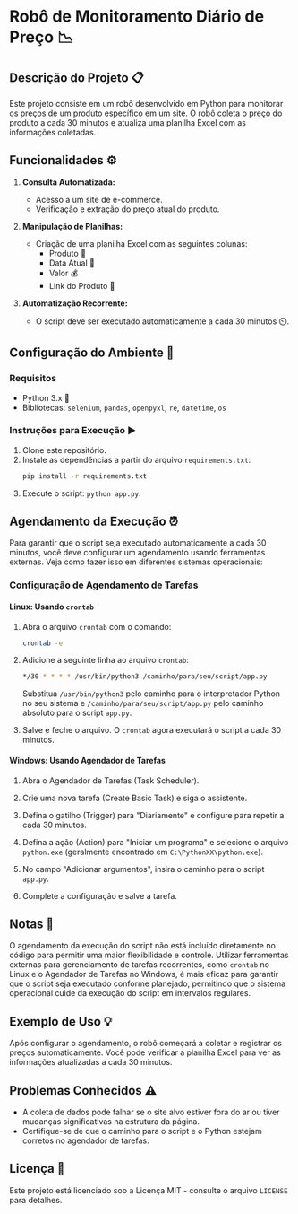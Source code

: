 # Robô de Monitoramento Diário de Preço 📉

## Descrição do Projeto 📋

Este projeto consiste em um robô desenvolvido em Python para monitorar os preços de um produto específico em um site. O robô coleta o preço do produto a cada 30 minutos e atualiza uma planilha Excel com as informações coletadas.

## Funcionalidades ⚙️

1. **Consulta Automatizada:**
   - Acesso a um site de e-commerce.
   - Verificação e extração do preço atual do produto.

2. **Manipulação de Planilhas:**
   - Criação de uma planilha Excel com as seguintes colunas:
     - Produto 🛒
     - Data Atual 📅
     - Valor 💰
     - Link do Produto 🔗

3. **Automatização Recorrente:**
   - O script deve ser executado automaticamente a cada 30 minutos ⏲️.

## Configuração do Ambiente 🔧

### Requisitos

- Python 3.x 🐍
- Bibliotecas: `selenium`, `pandas`, `openpyxl`, `re`, `datetime`, `os`

### Instruções para Execução ▶️

1. Clone este repositório.
2. Instale as dependências a partir do arquivo `requirements.txt`:
    ```bash
    pip install -r requirements.txt
    ```
3. Execute o script: `python app.py`.

## Agendamento da Execução ⏰

Para garantir que o script seja executado automaticamente a cada 30 minutos, você deve configurar um agendamento usando ferramentas externas. Veja como fazer isso em diferentes sistemas operacionais:

### Configuração de Agendamento de Tarefas

#### Linux: Usando `crontab`

1. Abra o arquivo `crontab` com o comando:
    ```bash
    crontab -e
    ```

2. Adicione a seguinte linha ao arquivo `crontab`:
    ```bash
    */30 * * * * /usr/bin/python3 /caminho/para/seu/script/app.py
    ```
   Substitua `/usr/bin/python3` pelo caminho para o interpretador Python no seu sistema e `/caminho/para/seu/script/app.py` pelo caminho absoluto para o script `app.py`.

3. Salve e feche o arquivo. O `crontab` agora executará o script a cada 30 minutos.

#### Windows: Usando Agendador de Tarefas

1. Abra o Agendador de Tarefas (Task Scheduler).

2. Crie uma nova tarefa (Create Basic Task) e siga o assistente.

3. Defina o gatilho (Trigger) para "Diariamente" e configure para repetir a cada 30 minutos.

4. Defina a ação (Action) para "Iniciar um programa" e selecione o arquivo `python.exe` (geralmente encontrado em `C:\PythonXX\python.exe`).

5. No campo "Adicionar argumentos", insira o caminho para o script `app.py`.

6. Complete a configuração e salve a tarefa.

## Notas 📝

O agendamento da execução do script não está incluído diretamente no código para permitir uma maior flexibilidade e controle. Utilizar ferramentas externas para gerenciamento de tarefas recorrentes, como `crontab` no Linux e o Agendador de Tarefas no Windows, é mais eficaz para garantir que o script seja executado conforme planejado, permitindo que o sistema operacional cuide da execução do script em intervalos regulares.

## Exemplo de Uso 💡

Após configurar o agendamento, o robô começará a coletar e registrar os preços automaticamente. Você pode verificar a planilha Excel para ver as informações atualizadas a cada 30 minutos.

## Problemas Conhecidos ⚠️

- A coleta de dados pode falhar se o site alvo estiver fora do ar ou tiver mudanças significativas na estrutura da página.
- Certifique-se de que o caminho para o script e o Python estejam corretos no agendador de tarefas.

## Licença 📝

Este projeto está licenciado sob a Licença MIT - consulte o arquivo `LICENSE` para detalhes.
